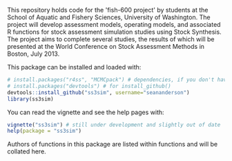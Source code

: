 This repository holds code for the 'fish-600 project' by students at the School of Aquatic and Fishery Sciences, University of Washington. The project will develop assessment models, operating models, and associated R functions for stock assessment simulation studies using Stock Synthesis. The project aims to complete several studies, the results of which will be presented at the World Conference on Stock Assessment Methods in Boston, July 2013.

This package can be installed and loaded with:
```r
# install.packages("r4ss", "MCMCpack") # dependencies, if you don't have them
# install.packages("devtools") # for install_github()
devtools::install_github("ss3sim", username="seananderson")
library(ss3sim)
```
You can read the vignette and see the help pages with:
```r
vignette("ss3sim") # still under development and slightly out of date
help(package = "ss3sim")
```

Authors of functions in this package are listed within functions and will be collated here.
